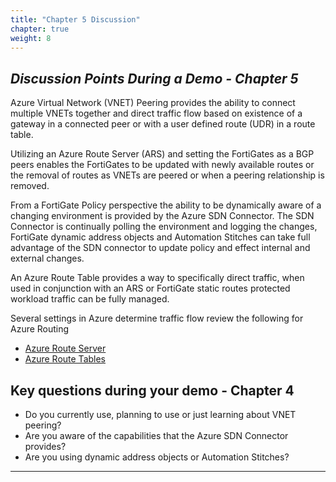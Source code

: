 ```yaml
---
title: "Chapter 5 Discussion"
chapter: true
weight: 8
---
```


## ***Discussion Points During a Demo - Chapter 5***

Azure Virtual Network (VNET) Peering provides the ability to connect multiple VNETs together and direct traffic flow based on existence of a gateway in a connected peer or with a user defined route (UDR) in a route table.

Utilizing an Azure Route Server (ARS) and setting the FortiGates as a BGP peers enables the FortiGates to be updated with newly available routes or the removal of routes as VNETs are peered or when a peering relationship is removed.

From a FortiGate Policy perspective the ability to be dynamically aware of a changing environment is provided by the Azure SDN Connector. The SDN Connector is continually polling the environment and logging the changes, FortiGate dynamic address objects and Automation Stitches can take full advantage of the SDN connector to update policy and effect internal and external changes.

An Azure Route Table provides a way to specifically direct traffic, when used in conjunction with an ARS or FortiGate static routes protected workload traffic can be fully managed.

Several settings in Azure determine traffic flow review the following for Azure Routing

* [Azure Route Server](https://learn.microsoft.com/en-us/azure/route-server/)
* [Azure Route Tables](https://learn.microsoft.com/en-us/azure/virtual-network/tutorial-create-route-table-portal)

## Key questions during your demo - Chapter 4

* Do you currently use, planning to use or just learning about VNET peering?
* Are you aware of the capabilities that the Azure SDN Connector provides?
* Are you using dynamic address objects or Automation Stitches?

***
